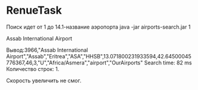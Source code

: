 # RenueTask
Поиск идет от 1 до 14.1-название аэропорта
java -jar airports-search.jar 1

Assab International Airport

Вывод:3966,"Assab International Airport","Assab","Eritrea","ASA","HHSB",13.071800231933594,42.64500045776367,46,3,"U","Africa/Asmera","airport","OurAirports"
Search time: 82 ms
Количество строк: 1.

Скорость увеличить не смог.
